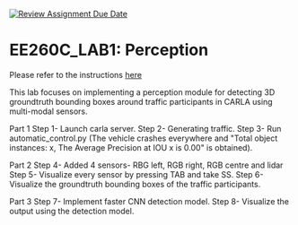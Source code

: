 [![Review Assignment Due Date](https://classroom.github.com/assets/deadline-readme-button-22041afd0340ce965d47ae6ef1cefeee28c7c493a6346c4f15d667ab976d596c.svg)](https://classroom.github.com/a/w3FoW0fO)
# EE260C_LAB1: Perception

Please refer to the instructions [here](https://docs.google.com/document/d/1BvQ9ztEvxDwsHv-RWEy2EOA7kdAonzdkbJIuQSB1nJI/edit?usp=sharing)

This lab focuses on implementing a perception module for detecting 3D groundtruth bounding boxes around traffic participants in CARLA using multi-modal sensors.

Part 1
Step 1- Launch carla server.
Step 2- Generating traffic.
Step 3- Run automatic_control.py (The vehicle crashes everywhere and "Total object instances: x, The Average Precision at IOU x is 0.00" is obtained).

Part 2
Step 4- Added 4 sensors- RBG left, RGB right, RGB centre and lidar
Step 5- Visualize every sensor by pressing TAB and take SS.
Step 6- Visualize the groundtruth bounding boxes of the traffic participants.

Part 3
Step 7- Implement faster CNN detection model.
Step 8- Visualize the output using the detection model.
